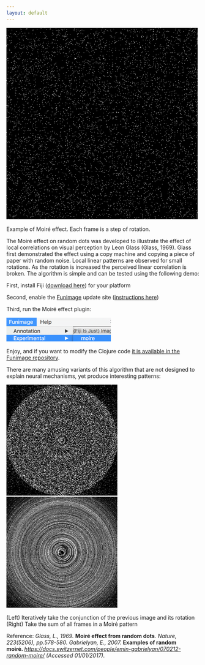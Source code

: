 ```yaml
---
layout: default
---
```


<img class="alignnone size-full wp-image-116" src="img/moire-effect-animated1.gif" alt="moire-effect-animated" width="500" height="500" />

Example of Moiré effect. Each frame is a step of rotation.

The Moiré effect on random dots was developed to illustrate the effect of local correlations on visual perception by Leon Glass (Glass, 1969). Glass first demonstrated the effect using a copy machine and copying a piece of paper with random noise. Local linear patterns are observed for small rotations. As the rotation is increased the perceived linear correlation is broken. The algorithm is simple and can be tested using the following demo:

First, install Fiji (<a href="http://imagej.net/Fiji/Downloads" target="_blank">download here</a>) for your platform

Second, enable the <a href="https://github.com/funimage/funimage" target="_blank">Funimage</a> update site (<a href="http://imagej.net/List_of_update_sites">instructions here</a>)

Third, run the Moiré effect plugin:

<img class="alignnone size-full wp-image-105" src="img/moire-menu.png" alt="moire-menu.png" width="273" height="62" />

Enjoy, and if you want to modify the Clojure code <a href="https://github.com/funimage/funimage/blob/master/src/plugins/Scripts/Funimage/Experimental/moire_.clj" target="_blank">it is available in the Funimage repository</a>.

There are many amusing variants of this algorithm that are not designed to explain neural mechanisms, yet produce interesting patterns:

<img class="alignnone  wp-image-80" src="img/moire-effect-001.png" alt="moire-effect-001" width="290" height="290" /><img class="alignnone  wp-image-114" src="img/moire-effect-sum.png" alt="moire-effect-sum.gif" width="290" height="290" />

(Left) Iteratively take the conjunction of the previous image and its rotation
(Right) Take the sum of all frames in a Moiré pattern

Reference:
<em>Glass, L., 1969. </em><strong>Moiré effect from random dots</strong><em>. Nature, 223(5206), pp.578-580.
Gabrielyan, E., 2007. </em><strong>Examples of random moiré. </strong><em>https://docs.switzernet.com/people/emin-gabrielyan/070212-random-moire/ (Accessed 01/01/2017).
</em>